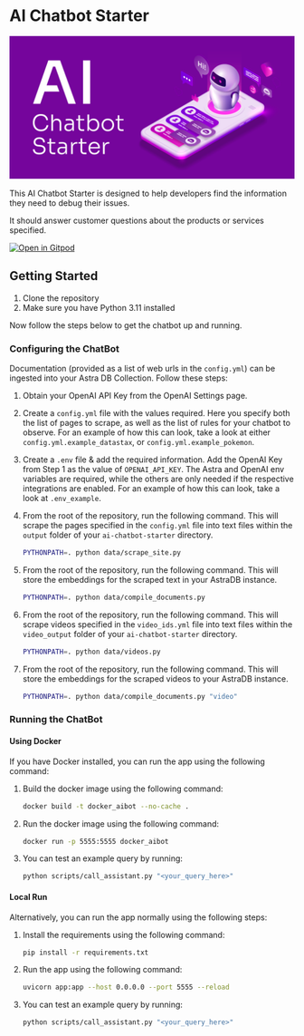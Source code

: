 # AI Chatbot Starter

![AI Chatbot Starter](chatbot.png)

This AI Chatbot Starter is designed to help developers find the information they need to debug their issues.

It should answer customer questions about the products or services specified.

[![Open in Gitpod](https://gitpod.io/button/open-in-gitpod.svg)](https://gitpod.io/#https://github.com/Anant/ai-chatbot-starter)

## Getting Started

1. Clone the repository
2. Make sure you have Python 3.11 installed

Now follow the steps below to get the chatbot up and running.

### Configuring the ChatBot

Documentation (provided as a list of web urls in the `config.yml`) can be ingested into your Astra DB Collection. Follow these steps:

1. Obtain your OpenAI API Key from the OpenAI Settings page.
2. Create a `config.yml` file with the values required. Here you specify both the list of pages to scrape, as well as the list of rules for your chatbot to observe. For an example of how this can look, take a look at either `config.yml.example_datastax`, or `config.yml.example_pokemon`.
3. Create a `.env` file & add the required information. Add the OpenAI Key from Step 1 as the value of `OPENAI_API_KEY`. The Astra and OpenAI env variables are required, while the others are only needed if the respective integrations are enabled. For an example of how this can look, take a look at `.env_example`.
4. From the root of the repository, run the following command. This will scrape the pages specified in the `config.yml` file into text files within the `output` folder of your `ai-chatbot-starter` directory.

    ```bash
    PYTHONPATH=. python data/scrape_site.py
    ```

5. From the root of the repository, run the following command. This will store the embeddings for the scraped text in your AstraDB instance.

    ```bash
    PYTHONPATH=. python data/compile_documents.py
    ```
6. From the root of the repository, run the following command. This will scrape videos specified in the `video_ids.yml` file into text files within the `video_output` folder of your `ai-chatbot-starter` directory.

    ```bash
    PYTHONPATH=. python data/videos.py
    ```

7. From the root of the repository, run the following command. This will store the embeddings for the scraped videos to your AstraDB instance.

    ```bash
    PYTHONPATH=. python data/compile_documents.py "video"
    ```


### Running the ChatBot

#### Using Docker

If you have Docker installed, you can run the app using the following command:

1. Build the docker image using the following command:

    ```bash
    docker build -t docker_aibot --no-cache .
    ```

2. Run the docker image using the following command:

    ```bash
    docker run -p 5555:5555 docker_aibot
    ```

3. You can test an example query by running:

    ```bash
    python scripts/call_assistant.py "<your_query_here>"
    ```

#### Local Run

Alternatively, you can run the app normally using the following steps:

1. Install the requirements using the following command:

    ```bash
    pip install -r requirements.txt
    ```

2. Run the app using the following command:

    ```bash
    uvicorn app:app --host 0.0.0.0 --port 5555 --reload
    ```

3. You can test an example query by running:

    ```bash
    python scripts/call_assistant.py "<your_query_here>"
    ```
